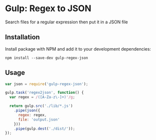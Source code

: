 # Gulp: Regex to JSON
Search files for a regular expression then put it in a JSON file

## Installation

Install package with NPM and add it to your development dependencies:

`npm install --save-dev gulp-regex-json`

## Usage

```js
var json = require('gulp-regex-json');

gulp.task('regex2json', function() {
  var regex = /([A-Za-z\-]+)'/g;

  return gulp.src('./lib/*.js')
    .pipe(json({
      regex: regex,
      file: 'output.json'
    }))
    .pipe(gulp.dest('./dist/'));
});
```

